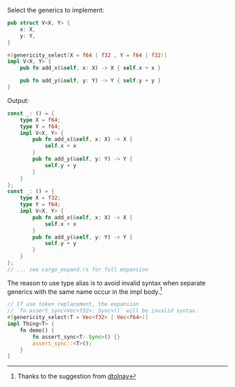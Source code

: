 Select the generics to implement:

```rust
pub struct V<X, Y> {
    x: X,
    y: Y,
}

#[genericity_select(X = f64 | f32 , Y = f64 | f32)]
impl V<X, Y> {
    pub fn add_x(&self, x: X) -> X { self.x + x }

    pub fn add_y(&self, y: Y) -> Y { self.y + y }
}
```

Output:

```rust
const _: () = {
    type X = f64;
    type Y = f64;
    impl V<X, Y> {
        pub fn add_x(&self, x: X) -> X {
            self.x + x
        }
        pub fn add_y(&self, y: Y) -> Y {
            self.y + y
        }
    }
};
const _: () = {
    type X = f32;
    type Y = f64;
    impl V<X, Y> {
        pub fn add_x(&self, x: X) -> X {
            self.x + x
        }
        pub fn add_y(&self, y: Y) -> Y {
            self.y + y
        }
    }
};
// ... see cargo_expand.rs for full expansion
```

The reason to use type alias is to avoid invalid syntax when 
separate generics with the same name occur in the impl body.[^alias]

```rust
// If use token replacement, the expansion
// `fn assert_sync<Vec<f32>: Sync>()` will be invalid syntax.
#[genericity_select(T = Vec<f32> | Vec<f64>)]
impl Thing<T> {
    fn demo() {
        fn assert_sync<T: Sync>() {}
        assert_sync::<T>();
    }
}
```

[^alias]: Thanks to the suggestion from [dtolnay](https://users.rust-lang.org/t/simple-crate-let-you-select-the-generics-to-expand/77496/2)
